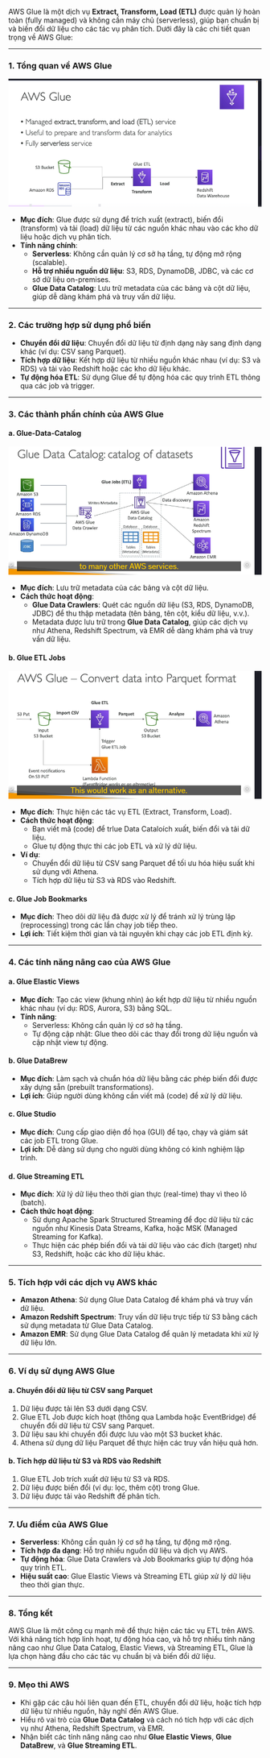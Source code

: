 AWS Glue là một dịch vụ **Extract, Transform, Load (ETL)** được quản lý hoàn toàn (fully managed) và không cần máy chủ (serverless), giúp bạn chuẩn bị và biến đổi dữ liệu cho các tác vụ phân tích. Dưới đây là các chi tiết quan trọng về AWS Glue:

---

### 1. **Tổng quan về AWS Glue**

![alt text](Glue.png)

- **Mục đích**: Glue được sử dụng để trích xuất (extract), biến đổi (transform) và tải (load) dữ liệu từ các nguồn khác nhau vào các kho dữ liệu hoặc dịch vụ phân tích.
- **Tính năng chính**:
  - **Serverless**: Không cần quản lý cơ sở hạ tầng, tự động mở rộng (scalable).
  - **Hỗ trợ nhiều nguồn dữ liệu**: S3, RDS, DynamoDB, JDBC, và các cơ sở dữ liệu on-premises.
  - **Glue Data Catalog**: Lưu trữ metadata của các bảng và cột dữ liệu, giúp dễ dàng khám phá và truy vấn dữ liệu.

---

### 2. **Các trường hợp sử dụng phổ biến**

- **Chuyển đổi dữ liệu**: Chuyển đổi dữ liệu từ định dạng này sang định dạng khác (ví dụ: CSV sang Parquet).
- **Tích hợp dữ liệu**: Kết hợp dữ liệu từ nhiều nguồn khác nhau (ví dụ: S3 và RDS) và tải vào Redshift hoặc các kho dữ liệu khác.
- **Tự động hóa ETL**: Sử dụng Glue để tự động hóa các quy trình ETL thông qua các job và trigger.

---

### 3. **Các thành phần chính của AWS Glue**

#### **a. Glue-Data-Catalog**

![alt text](Glue-Data-Catalog.png)

- **Mục đích**: Lưu trữ metadata của các bảng và cột dữ liệu.
- **Cách thức hoạt động**:
  - **Glue Data Crawlers**: Quét các nguồn dữ liệu (S3, RDS, DynamoDB, JDBC) để thu thập metadata (tên bảng, tên cột, kiểu dữ liệu, v.v.).
  - Metadata được lưu trữ trong
    **Glue Data Catalog**, giúp các dịch vụ như Athena, Redshift Spectrum, và EMR dễ dàng khám phá và truy vấn dữ liệu.

#### **b. Glue ETL Jobs**

![alt text](Glue-ETL-Job.png)

- **Mục đích**: Thực hiện các tác vụ ETL (Extract, Transform, Load).
- **Cách thức hoạt động**:
  - Bạn viết mã (code) để trlue Data Cataloích xuất, biến đổi và tải dữ liệu.
  - Glue tự động thực thi các job ETL và xử lý dữ liệu.
- **Ví dụ**:
  - Chuyển đổi dữ liệu từ CSV sang Parquet để tối ưu hóa hiệu suất khi sử dụng với Athena.
  - Tích hợp dữ liệu từ S3 và RDS vào Redshift.

#### **c. Glue Job Bookmarks**

- **Mục đích**: Theo dõi dữ liệu đã được xử lý để tránh xử lý trùng lặp (reprocessing) trong các lần chạy job tiếp theo.
- **Lợi ích**: Tiết kiệm thời gian và tài nguyên khi chạy các job ETL định kỳ.

---

### 4. **Các tính năng nâng cao của AWS Glue**

#### **a. Glue Elastic Views**

- **Mục đích**: Tạo các view (khung nhìn) ảo kết hợp dữ liệu từ nhiều nguồn khác nhau (ví dụ: RDS, Aurora, S3) bằng SQL.
- **Tính năng**:
  - Serverless: Không cần quản lý cơ sở hạ tầng.
  - Tự động cập nhật: Glue theo dõi các thay đổi trong dữ liệu nguồn và cập nhật view tự động.

#### **b. Glue DataBrew**

- **Mục đích**: Làm sạch và chuẩn hóa dữ liệu bằng các phép biến đổi được xây dựng sẵn (prebuilt transformations).
- **Lợi ích**: Giúp người dùng không cần viết mã (code) để xử lý dữ liệu.

#### **c. Glue Studio**

- **Mục đích**: Cung cấp giao diện đồ họa (GUI) để tạo, chạy và giám sát các job ETL trong Glue.
- **Lợi ích**: Dễ dàng sử dụng cho người dùng không có kinh nghiệm lập trình.

#### **d. Glue Streaming ETL**

- **Mục đích**: Xử lý dữ liệu theo thời gian thực (real-time) thay vì theo lô (batch).
- **Cách thức hoạt động**:
  - Sử dụng Apache Spark Structured Streaming để đọc dữ liệu từ các nguồn như Kinesis Data Streams, Kafka, hoặc MSK (Managed Streaming for Kafka).
  - Thực hiện các phép biến đổi và tải dữ liệu vào các đích (target) như S3, Redshift, hoặc các kho dữ liệu khác.

---

### 5. **Tích hợp với các dịch vụ AWS khác**

- **Amazon Athena**: Sử dụng Glue Data Catalog để khám phá và truy vấn dữ liệu.
- **Amazon Redshift Spectrum**: Truy vấn dữ liệu trực tiếp từ S3 bằng cách sử dụng metadata từ Glue Data Catalog.
- **Amazon EMR**: Sử dụng Glue Data Catalog để quản lý metadata khi xử lý dữ liệu lớn.

---

### 6. **Ví dụ sử dụng AWS Glue**

#### **a. Chuyển đổi dữ liệu từ CSV sang Parquet**

1. Dữ liệu được tải lên S3 dưới dạng CSV.
2. Glue ETL Job được kích hoạt (thông qua Lambda hoặc EventBridge) để chuyển đổi dữ liệu từ CSV sang Parquet.
3. Dữ liệu sau khi chuyển đổi được lưu vào một S3 bucket khác.
4. Athena sử dụng dữ liệu Parquet để thực hiện các truy vấn hiệu quả hơn.

#### **b. Tích hợp dữ liệu từ S3 và RDS vào Redshift**

1. Glue ETL Job trích xuất dữ liệu từ S3 và RDS.
2. Dữ liệu được biến đổi (ví dụ: lọc, thêm cột) trong Glue.
3. Dữ liệu được tải vào Redshift để phân tích.

---

### 7. **Ưu điểm của AWS Glue**

- **Serverless**: Không cần quản lý cơ sở hạ tầng, tự động mở rộng.
- **Tích hợp đa dạng**: Hỗ trợ nhiều nguồn dữ liệu và dịch vụ AWS.
- **Tự động hóa**: Glue Data Crawlers và Job Bookmarks giúp tự động hóa quy trình ETL.
- **Hiệu suất cao**: Glue Elastic Views và Streaming ETL giúp xử lý dữ liệu theo thời gian thực.

---

### 8. **Tổng kết**

AWS Glue là một công cụ mạnh mẽ để thực hiện các tác vụ ETL trên AWS. Với khả năng tích hợp linh hoạt, tự động hóa cao, và hỗ trợ nhiều tính năng nâng cao như Glue Data Catalog, Elastic Views, và Streaming ETL, Glue là lựa chọn hàng đầu cho các tác vụ chuẩn bị và biến đổi dữ liệu.

---

### 9. **Mẹo thi AWS**

- Khi gặp các câu hỏi liên quan đến ETL, chuyển đổi dữ liệu, hoặc tích hợp dữ liệu từ nhiều nguồn, hãy nghĩ đến AWS Glue.
- Hiểu rõ vai trò của **Glue Data Catalog** và cách nó tích hợp với các dịch vụ như Athena, Redshift Spectrum, và EMR.
- Nhận biết các tính năng nâng cao như **Glue Elastic Views**, **Glue DataBrew**, và **Glue Streaming ETL**.
